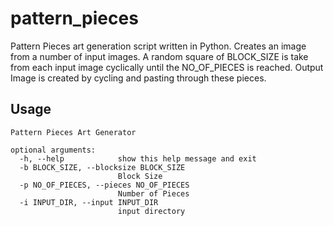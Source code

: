 # pattern_pieces

Pattern Pieces art generation script written in Python.
Creates an image from a number of input images.
A random square of BLOCK_SIZE is take from each input image cyclically until
the NO_OF_PIECES is reached.
Output Image is created by cycling and pasting through these pieces.

## Usage

```
Pattern Pieces Art Generator

optional arguments:
  -h, --help            show this help message and exit
  -b BLOCK_SIZE, --blocksize BLOCK_SIZE
                        Block Size
  -p NO_OF_PIECES, --pieces NO_OF_PIECES
                        Number of Pieces
  -i INPUT_DIR, --input INPUT_DIR
                        input directory
```
